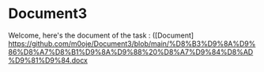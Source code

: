# Document3
Welcome, here's the document of the task : ([Document]
https://github.com/m0oje/Document3/blob/main/%D8%B3%D9%8A%D9%86%D8%A7%D8%B1%D9%8A%D9%88%20%D8%A7%D9%84%D8%AD%D9%81%D9%84.docx
